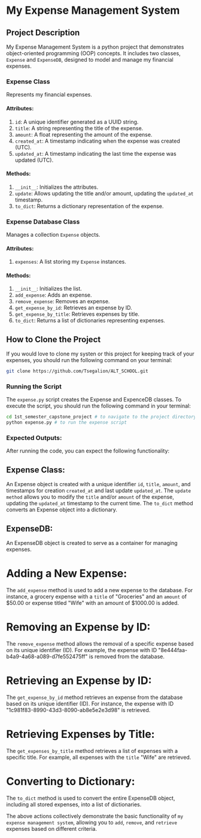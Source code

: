 # My Expense Management System

## Project Description

My Expense Management System is a python project that demonstrates object-oriented programming (OOP) concepts. It includes two classes, `Expense` and `ExpenseDB`, designed to model and manage my financial expenses.

### Expense Class

Represents my financial expenses.

#### Attributes:

1. `id`: A unique identifier generated as a UUID string.
2. `title`: A string representing the title of the expense.
3. `amount`: A float representing the amount of the expense.
4. `created_at`: A timestamp indicating when the expense was created (UTC).
5. `updated_at`: A timestamp indicating the last time the expense was updated (UTC).

#### Methods:

1. `__init__`: Initializes the attributes.
2. `update`: Allows updating the title and/or amount, updating the `updated_at` timestamp.
3. `to_dict`: Returns a dictionary representation of the expense.

### Expense Database Class

Manages a collection `Expense` objects.

#### Attributes:

1. `expenses`: A list storing my `Expense` instances.

#### Methods:

1. `__init__`: Initializes the list.
2. `add_expense`: Adds an expense.
3. `remove_expense`: Removes an expense.
4. `get_expense_by_id`: Retrieves an expense by ID.
5. `get_expense_by_title`: Retrieves expenses by title.
6. `to_dict`: Returns a list of dictionaries representing expenses.


## How to Clone the Project

If you would love to clone my systen or this project for keeping track of your expenses, you should run the following command on your terminal:

```bash
git clone https://github.com/Tsegalion/ALT_SCHOOL.git
```

### Running the Script
The `expense.py` script creates the Expense and ExpenceDB classes. To execute the script, you should run the following command in your terminal:

```bash
cd 1st_semester_capstone_project # to navigate to the project directory:
python expense.py # to run the expense script
```

### Expected Outputs:
After running the code, you can expect the following functionality:

## Expense Class:

An Expense object is created with a unique identifier `id`, `title`, `amount`, and timestamps for creation `created_at` and last update `updated_at`.
The `update method` allows you to modify the `title` and/or `amount` of the expense, updating the `updated_at` timestamp to the current time.
The `to_dict` method converts an Expense object into a dictionary.

## ExpenseDB:
An ExpenseDB object is created to serve as a container for managing expenses.

# Adding a New Expense:
The `add_expense` method is used to add a new expense to the database. For instance, a grocery expense with a `title` of "Groceries" and an `amount` of $50.00 or expense titled "Wife" with an amount of $1000.00 is added.

# Removing an Expense by ID:
The `remove_expense` method allows the removal of a specific expense based on its unique identifier (ID). For example, the expense with ID "8e444faa-b4a9-4a68-a089-d7fe552475ff" is removed from the database.

# Retrieving an Expense by ID:
The `get_expense_by_id` method retrieves an expense from the database based on its unique identifier (ID). For instance, the expense with ID "1c981f83-8990-43d3-8090-ab8e5e2e3d98" is retrieved.

# Retrieving Expenses by Title:
The `get_expenses_by_title` method retrieves a list of expenses with a specific title. For example, all expenses with the `title` "Wife" are retrieved.

# Converting to Dictionary:
The `to_dict` method is used to convert the entire ExpenseDB object, including all stored expenses, into a list of dictionaries.

The above actions collectively demonstrate the basic functionality of `my expense management system`, allowing you to `add`, `remove`, and `retrieve` expenses based on different criteria.